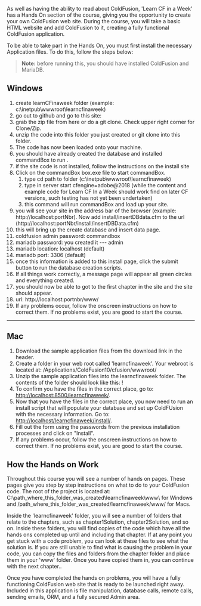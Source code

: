 As well as having the ability to read about ColdFusion, 'Learn CF in a
Week' has a Hands On section of the course, giving you the opportunity
to create your own ColdFusion web site. During the course, you will take
a basic HTML website and add ColdFusion to it, creating a fully
functional ColdFusion application.

To be able to take part in the Hands On, you must first install the
necessary Application files. To do this, follow the steps below:

> **Note:** before running this, you should have installed ColdFusion and MariaDB.

## Windows

1. create learnCFinaweek folder (example: c:\inetpub\wwwroot\learncfinaweek)
1. go out to github and go to this site:
1. grab the zip file from here or do a git clone. Check upper right corner for Clone/Zip.
1. unzip the code into this folder you just created or git clone into this folder.
1. The code has now been loaded onto your machine.
1. you should have already created the database and installed commandBox to run .
1. if the site code is not installed, follow the instructions on the install  site
1. Click on the commandBox box.exe file to start commandBox.
   1. type cd path to folder (c:\inetpub\wwwroot\learncfinaweek)
   1. type in server start cfengine=adobe@2018 (while the content and example code for Learn CF In a Week should work find on later CF versions, such testing has not yet been undertaken)
   1. this command will run commandBox and load up your site.
1. you will see your site in the address bar of the browser (example: http://localhost:portNbr). Now add install/insertDBdata.cfm to the url  (http://localhost:portNbr/install/insertDBData.cfm)
1. this will bring up the create database and insert data page.
1. coldfusion admin password: commandbox
1. mariadb password: you created it --- admin
1. mariadb location: localhost (default)
1. mariadb port: 3306 (default)
1. once this information is added to this install page, click the submit button to run the database creation scripts.
1. If all things work correctly, a message page will appear all green circles and everything created.
1. you should now be able to got to the first chapter in the site and the site should appear.
1. url: http://localhost:portnbr/www/
1. If any problems occur, follow the onscreen instructions on how to correct them. If no problems exist, you are good to start the course.

---

## Mac

1. Download the sample application files from the download link in the header.
1. Create a folder in your web root called 'learncfinaweek'. Your webroot is located at: /Applications/ColdFusion10/cfusion/wwwroot/
1. Unzip the sample application files into the learncfinaweek folder. The contents of the folder should look like this: \![](/assets/img/mac_folder_structure_small.png)
1. To confirm you have the files in the correct place, go to: <http://localhost:8500/learncfinaweek/>.
1. Now that you have the files in the correct place, you now need to run an install script that will populate your database and set up ColdFUsion with the necessary information. Go to: <http://localhost/learncfinaweek/install/>.
1. Fill out the form using the passwords from the previous installation processes and click on "Install".
1. If any problems occur, follow the onscreen instructions on how to correct them. If no problems exist, you are good to start the course.

## How the Hands on Work

Throughout this course you will see a number of hands on pages. These
pages give you step by step instructions on what to do to your
ColdFusion code. The root of the project is located at:
C:\\path_where_this_folder_was_created\\learncfinaweek\\www\\ for Windows
and /path_where_this_folder_was_created/learncfinaweek/www/ for
Macs.

Inside the 'learncfinaweek' folder, you will see a number of folders
that relate to the chapters, such as chapter1Solution, chapter2Solution,
and so on. Inside these folders, you will find copies of the code which
have all the hands ons completed up until and including that chapter. If
at any point you get stuck with a code problem, you can look at these
files to see what the solution is. If you are still unable to find what
is causing the problem in your code, you can copy the files and folders
from the chapter folder and place them in your 'www' folder. Once you
have copied them in, you can continue with the next chapter..

Once you have completed the hands on problems, you will have a fully
functioning ColdFusion web site that is ready to be launched right away.
Included in this application is file manipulation, database calls,
remote calls, sending emails, ORM, and a fully secured Admin area.
